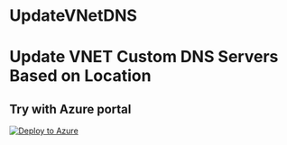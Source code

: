 # UpdateVNetDNS
# Update VNET Custom DNS Servers Based on Location

## Try with Azure portal
[![Deploy to Azure](https://aka.ms/deploytoazurebutton)](https://portal.azure.com/#blade/Microsoft_Azure_Policy/CreatePolicyDefinitionBlade/uri/https%3A%2F%2Fraw.githubusercontent.com%2Ftombrata%2FUpdateVNetDNS%2Frefs%2Fheads%2Fmain%2Fazurepolicy.json)
